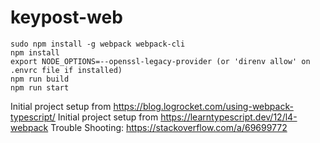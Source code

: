 # keypost-web

```
sudo npm install -g webpack webpack-cli
npm install
export NODE_OPTIONS=--openssl-legacy-provider (or 'direnv allow' on .envrc file if installed)
npm run build
npm run start
```

Initial project setup from https://blog.logrocket.com/using-webpack-typescript/
Initial project setup from https://learntypescript.dev/12/l4-webpack
Trouble Shooting: https://stackoverflow.com/a/69699772

